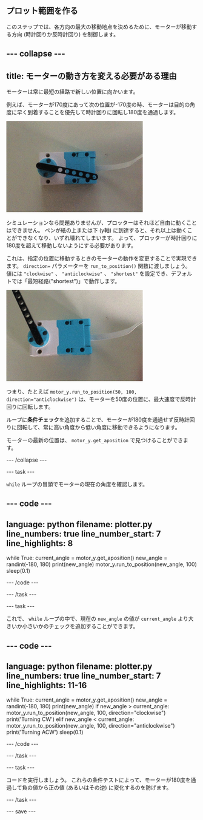 ## プロット範囲を作る

このステップでは、各方向の最大の移動地点を決めるために、モーターが移動する方向 (時計回りか反時計回り) を制御します。

--- collapse ---
---
title: モーターの動き方を変える必要がある理由
---

モーターは常に最短の経路で新しい位置に向かいます。

例えば、モーターが170度にあって次の位置が-170度の時、モーターは目的の角度に早く到着することを優先して時計回りに回転し180度を通過します。

![黒い梁の要素が取り付けられた LEGO® Technic™ モーターを示す動画。 データに応じて、モーターに取り付けられた梁が時計の針のように回転します。 モーターは時計回りや反時計回りに移動して完全に360度回転し、場合によっていずれかの方向でゼロ位置を通過します。](images/motor_through_zero.gif)

シミュレーションなら問題ありませんが、プロッターはそれほど自由に動くことはできません。 ペンが紙の上または下 (y軸) に到達すると、それ以上は動くことができなくなり、いずれ壊れてしまいます。 よって、プロッターが時計回りに180度を超えて移動しないようにする必要があります。

これは、指定の位置に移動するときのモーターの動作を変更することで実現できます。 `direction=` パラメーターを `run_to_position()` 関数に渡しましょう。 値には `"clockwise"` 、 `"anticlockwise"` 、 `"shortest"` を設定でき、デフォルトでは「最短経路("shortest")」で動作します。

![黒い梁の要素が取り付けられた LEGO® Technic™ モーターを示す動画。 データに応じて、モーターに取り付けられた梁が時計の針のように回転します。 モーターが0度から180度の間で回転しますが、0度は通過しません。](images/motor_not_zero.gif)

つまり、たとえば `motor_y.run_to_position(50, 100, direction="anticlockwise")` は、モーターを50度の位置に、最大速度で反時計回りに回転します。

ループに**条件チェック**を追加することで、モーターが180度を通過せず反時計回りに回転して、常に高い角度から低い角度に移動できるようになります。

モーターの最新の位置は、 `motor_y.get_aposition` で見つけることができます。

--- /collapse ---

--- task ---

`while` ループの冒頭でモーターの現在の角度を確認します。

--- code ---
---
language: python
filename: plotter.py
line_numbers: true
line_number_start: 7
line_highlights: 8
---

while True:
    current_angle = motor_y.get_aposition()
    new_angle = randint(-180, 180)
    print(new_angle)
    motor_y.run_to_position(new_angle, 100)
    sleep(0.1)

--- /code ---

--- /task ---

--- task ---

これで、 `while` ループの中で、現在の `new_angle` の値が `current_angle` より大きいか小さいかのチェックを追加することができます。

--- code ---
---
language: python
filename: plotter.py
line_numbers: true
line_number_start: 7
line_highlights: 11-16
---

while True:
    current_angle = motor_y.get_aposition()
    new_angle = randint(-180, 180)
    print(new_angle)
    if new_angle > current_angle:
        motor_y.run_to_position(new_angle, 100, direction="clockwise")
        print('Turning CW')
    elif new_angle < current_angle:
        motor_y.run_to_position(new_angle, 100, direction="anticlockwise")
        print('Turning ACW')
    sleep(0.1)
    
--- /code ---

--- /task ---

--- task ---

コードを実行しましょう。 これらの条件テストによって、モーターが180度を通過して負の値から正の値 (あるいはその逆) に変化するのを防げます。

--- /task ---

--- save ---

